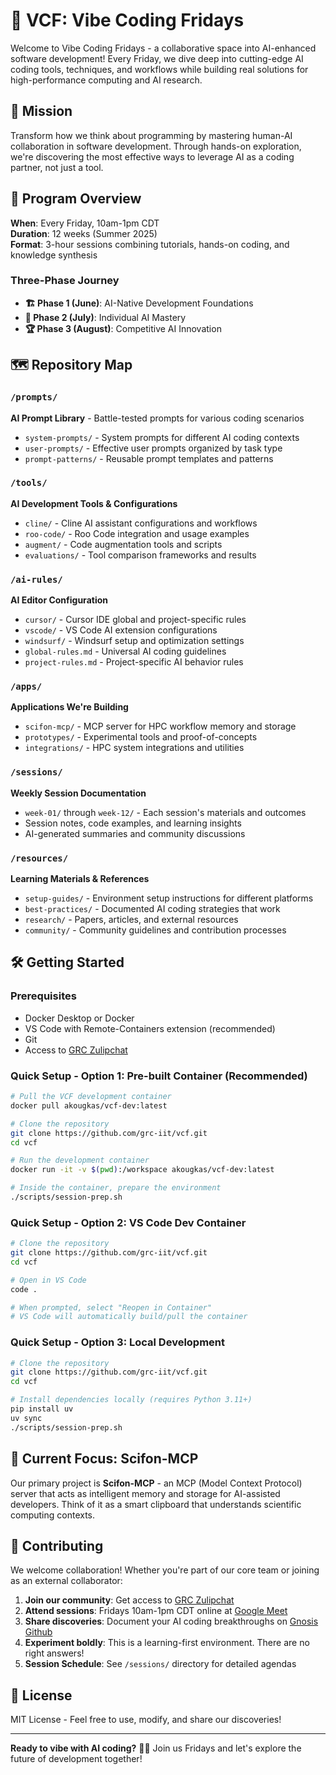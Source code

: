 # 🚀 VCF: Vibe Coding Fridays

Welcome to Vibe Coding Fridays - a collaborative space into AI-enhanced software development! Every Friday, we dive deep into cutting-edge AI coding tools, techniques, and workflows while building real solutions for high-performance computing and AI research.

## 🎯 Mission

Transform how we think about programming by mastering human-AI collaboration in software development. Through hands-on exploration, we're discovering the most effective ways to leverage AI as a coding partner, not just a tool.

## 📅 Program Overview

**When**: Every Friday, 10am-1pm CDT  
**Duration**: 12 weeks (Summer 2025)  
**Format**: 3-hour sessions combining tutorials, hands-on coding, and knowledge synthesis

### Three-Phase Journey

- **🏗️ Phase 1 (June)**: AI-Native Development Foundations
- **🎨 Phase 2 (July)**: Individual AI Mastery  
- **🏆 Phase 3 (August)**: Competitive AI Innovation

## 🗺️ Repository Map

### `/prompts/`
**AI Prompt Library** - Battle-tested prompts for various coding scenarios
- `system-prompts/` - System prompts for different AI coding contexts
- `user-prompts/` - Effective user prompts organized by task type
- `prompt-patterns/` - Reusable prompt templates and patterns

### `/tools/`
**AI Development Tools & Configurations**
- `cline/` - Cline AI assistant configurations and workflows
- `roo-code/` - Roo Code integration and usage examples  
- `augment/` - Code augmentation tools and scripts
- `evaluations/` - Tool comparison frameworks and results

### `/ai-rules/`
**AI Editor Configuration**
- `cursor/` - Cursor IDE global and project-specific rules
- `vscode/` - VS Code AI extension configurations
- `windsurf/` - Windsurf setup and optimization settings
- `global-rules.md` - Universal AI coding guidelines
- `project-rules.md` - Project-specific AI behavior rules

### `/apps/`
**Applications We're Building**
- `scifon-mcp/` - MCP server for HPC workflow memory and storage
- `prototypes/` - Experimental tools and proof-of-concepts
- `integrations/` - HPC system integrations and utilities

### `/sessions/`
**Weekly Session Documentation**
- `week-01/` through `week-12/` - Each session's materials and outcomes
- Session notes, code examples, and learning insights
- AI-generated summaries and community discussions

### `/resources/`
**Learning Materials & References**
- `setup-guides/` - Environment setup instructions for different platforms
- `best-practices/` - Documented AI coding strategies that work
- `research/` - Papers, articles, and external resources
- `community/` - Community guidelines and contribution processes

## 🛠️ Getting Started

### Prerequisites
- Docker Desktop or Docker
- VS Code with Remote-Containers extension (recommended)
- Git
- Access to [GRC Zulipchat](https://grc.zulipchat.com/join/huzcpefq3dfkg3rvkvpnsbsz/)

### Quick Setup - Option 1: Pre-built Container (Recommended)
```bash
# Pull the VCF development container
docker pull akougkas/vcf-dev:latest

# Clone the repository
git clone https://github.com/grc-iit/vcf.git
cd vcf

# Run the development container
docker run -it -v $(pwd):/workspace akougkas/vcf-dev:latest

# Inside the container, prepare the environment
./scripts/session-prep.sh
```

### Quick Setup - Option 2: VS Code Dev Container
```bash
# Clone the repository
git clone https://github.com/grc-iit/vcf.git
cd vcf

# Open in VS Code
code .

# When prompted, select "Reopen in Container"
# VS Code will automatically build/pull the container
```

### Quick Setup - Option 3: Local Development
```bash
# Clone the repository
git clone https://github.com/grc-iit/vcf.git
cd vcf

# Install dependencies locally (requires Python 3.11+)
pip install uv
uv sync
./scripts/session-prep.sh
```

## 🎯 Current Focus: Scifon-MCP

Our primary project is **Scifon-MCP** - an MCP (Model Context Protocol) server that acts as intelligent memory and storage for AI-assisted developers. Think of it as a smart clipboard that understands scientific computing contexts.

## 🤝 Contributing

We welcome collaboration! Whether you're part of our core team or joining as an external collaborator:

1. **Join our community**: Get access to [GRC Zulipchat](https://grc.zulipchat.com/join/huzcpefq3dfkg3rvkvpnsbsz/)
2. **Attend sessions**: Fridays 10am-1pm CDT online at [Google Meet](https://calendar.app.google/fZWGoeaVTKu2BPmZ6)
3. **Share discoveries**: Document your AI coding breakthroughs on [Gnosis Github](https://github.com/grc-iit/vcf/)
4. **Experiment boldly**: This is a learning-first environment. There are no right answers!
5. **Session Schedule**: See `/sessions/` directory for detailed agendas

## 📝 License

MIT License - Feel free to use, modify, and share our discoveries!

---

**Ready to vibe with AI coding?** 🤖✨ Join us Fridays and let's explore the future of development together!
